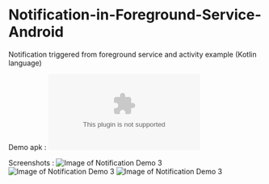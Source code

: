 # Notification-in-Foreground-Service-Android
Notification triggered from foreground service and activity example (Kotlin language)

Demo apk : ![alt text](https://github.com/AndroidManikandan5689/Notification-in-Foreground-Service-Android/tree/master/apk/notification_service_example.apk)


Screenshots : ![Image of Notification Demo 3](https://github.com/AndroidManikandan5689/Notification-in-Foreground-Service-Android/tree/master/apk/notificationchennal1.jpg)
![Image of Notification Demo 3](https://github.com/AndroidManikandan5689/Notification-in-Foreground-Service-Android/tree/master/apk/notificationchennal2.jpg)
![Image of Notification Demo 3](https://github.com/AndroidManikandan5689/Notification-in-Foreground-Service-Android/tree/master/apk/notificationchennal3.jpg)
